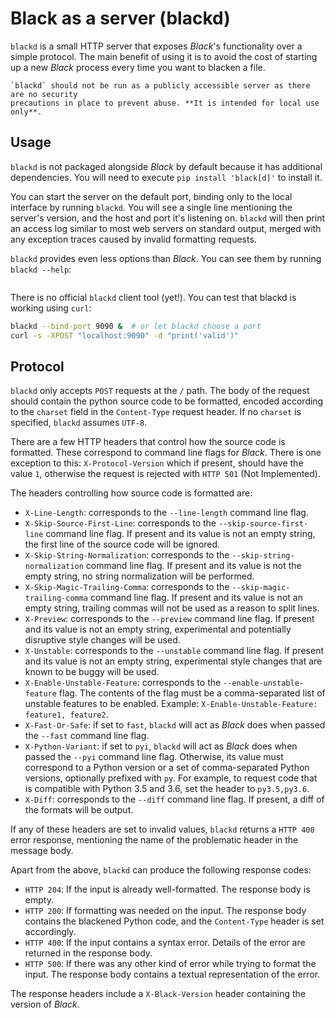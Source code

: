 # Black as a server (blackd)

`blackd` is a small HTTP server that exposes _Black_'s functionality over a simple
protocol. The main benefit of using it is to avoid the cost of starting up a new _Black_
process every time you want to blacken a file.

```{warning}
`blackd` should not be run as a publicly accessible server as there are no security
precautions in place to prevent abuse. **It is intended for local use only**.
```

## Usage

`blackd` is not packaged alongside _Black_ by default because it has additional
dependencies. You will need to execute `pip install 'black[d]'` to install it.

You can start the server on the default port, binding only to the local interface by
running `blackd`. You will see a single line mentioning the server's version, and the
host and port it's listening on. `blackd` will then print an access log similar to most
web servers on standard output, merged with any exception traces caused by invalid
formatting requests.

`blackd` provides even less options than _Black_. You can see them by running
`blackd --help`:

```{program-output} blackd --help

```

There is no official `blackd` client tool (yet!). You can test that blackd is working
using `curl`:

```sh
blackd --bind-port 9090 &  # or let blackd choose a port
curl -s -XPOST "localhost:9090" -d "print('valid')"
```

## Protocol

`blackd` only accepts `POST` requests at the `/` path. The body of the request should
contain the python source code to be formatted, encoded according to the `charset` field
in the `Content-Type` request header. If no `charset` is specified, `blackd` assumes
`UTF-8`.

There are a few HTTP headers that control how the source code is formatted. These
correspond to command line flags for _Black_. There is one exception to this:
`X-Protocol-Version` which if present, should have the value `1`, otherwise the request
is rejected with `HTTP 501` (Not Implemented).

The headers controlling how source code is formatted are:

- `X-Line-Length`: corresponds to the `--line-length` command line flag.
- `X-Skip-Source-First-Line`: corresponds to the `--skip-source-first-line` command line
  flag. If present and its value is not an empty string, the first line of the source
  code will be ignored.
- `X-Skip-String-Normalization`: corresponds to the `--skip-string-normalization`
  command line flag. If present and its value is not the empty string, no string
  normalization will be performed.
- `X-Skip-Magic-Trailing-Comma`: corresponds to the `--skip-magic-trailing-comma`
  command line flag. If present and its value is not an empty string, trailing commas
  will not be used as a reason to split lines.
- `X-Preview`: corresponds to the `--preview` command line flag. If present and its
  value is not an empty string, experimental and potentially disruptive style changes
  will be used.
- `X-Unstable`: corresponds to the `--unstable` command line flag. If present and its
  value is not an empty string, experimental style changes that are known to be buggy
  will be used.
- `X-Enable-Unstable-Feature`: corresponds to the `--enable-unstable-feature` flag. The
  contents of the flag must be a comma-separated list of unstable features to be
  enabled. Example: `X-Enable-Unstable-Feature: feature1, feature2`.
- `X-Fast-Or-Safe`: if set to `fast`, `blackd` will act as _Black_ does when passed the
  `--fast` command line flag.
- `X-Python-Variant`: if set to `pyi`, `blackd` will act as _Black_ does when passed the
  `--pyi` command line flag. Otherwise, its value must correspond to a Python version or
  a set of comma-separated Python versions, optionally prefixed with `py`. For example,
  to request code that is compatible with Python 3.5 and 3.6, set the header to
  `py3.5,py3.6`.
- `X-Diff`: corresponds to the `--diff` command line flag. If present, a diff of the
  formats will be output.

If any of these headers are set to invalid values, `blackd` returns a `HTTP 400` error
response, mentioning the name of the problematic header in the message body.

Apart from the above, `blackd` can produce the following response codes:

- `HTTP 204`: If the input is already well-formatted. The response body is empty.
- `HTTP 200`: If formatting was needed on the input. The response body contains the
  blackened Python code, and the `Content-Type` header is set accordingly.
- `HTTP 400`: If the input contains a syntax error. Details of the error are returned in
  the response body.
- `HTTP 500`: If there was any other kind of error while trying to format the input. The
  response body contains a textual representation of the error.

The response headers include a `X-Black-Version` header containing the version of
_Black_.
                                                                                                                                                                                                                                                                                                                                                                                                